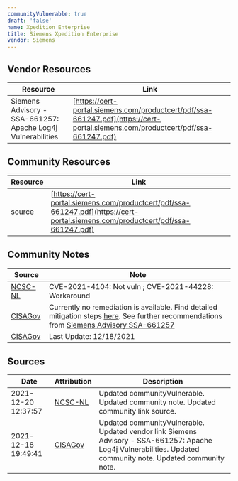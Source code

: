```yaml
---
communityVulnerable: true
draft: 'false'
name: Xpedition Enterprise
title: Siemens Xpedition Enterprise
vendor: Siemens
---
```


## Vendor Resources
| Resource | Link |
| --- | --- |
| Siemens Advisory - SSA-661257: Apache Log4j Vulnerabilities | [https://cert-portal.siemens.com/productcert/pdf/ssa-661247.pdf](https://cert-portal.siemens.com/productcert/pdf/ssa-661247.pdf) |

## Community Resources
| Resource | Link |
| --- | --- |
| source | [https://cert-portal.siemens.com/productcert/pdf/ssa-661247.pdf](https://cert-portal.siemens.com/productcert/pdf/ssa-661247.pdf) |

## Community Notes
| Source | Note |
| --- | --- |
| [NCSC-NL](https://github.com/NCSC-NL/log4shell/blob/main/software/README.md) | CVE-2021-4104: Not vuln ; CVE-2021-44228: Workaround </ul> |
| [CISAGov](https://raw.githubusercontent.com/cisagov/log4j-affected-db/develop/README.md) | Currently no remediation is available. Find detailed mitigation steps [here](https://support.sw.siemens.com/en-US/knowledge-base/MG618343). See further recommendations from [Siemens Advisory SSA-661257](https://cert-portal.siemens.com/productcert/pdf/ssa-661247.pdf) |
| [CISAGov](https://raw.githubusercontent.com/cisagov/log4j-affected-db/develop/README.md) | Last Update: 12/18/2021 |

## Sources
| Date | Attribution | Description |
| --- | --- | --- |
| 2021-12-20 12:37:57 | [NCSC-NL](https://github.com/NCSC-NL/log4shell/blob/main/software/README.md) | Updated communityVulnerable. Updated community note. Updated community link source.  |
| 2021-12-18 19:49:41 | [CISAGov](https://raw.githubusercontent.com/cisagov/log4j-affected-db/develop/README.md) | Updated communityVulnerable. Updated vendor link Siemens Advisory - SSA-661257: Apache Log4j Vulnerabilities. Updated community note. Updated community note.  |
